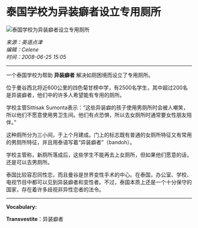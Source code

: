 # 泰国学校为异装癖者设立专用厕所

![泰国学校为异装癖者设立专用厕所](../../attachement/jpg/site1/20080625/0013729e41a909cc319809.jpg)

*来源：英语点津  
编辑：Celene  
时间：2008-06-25 15:05*

---

一个泰国学校为帮助 **异装癖者** 解决如厕困境而设立了专用厕所。

位于曼谷西北将近600公里的四色菊甘榜中学，有2500名学生，其中超过200名是异装癖者，他们中的许多人希望能有专用的厕所。

学校主管Sittisak Sumonta表示：“这些异装癖的孩子使用男厕所时会被人嘲笑，所以他们不愿意使用男卫生间。他们有点恐惧，所以去女厕所时通常要女性朋友陪伴。”

这种厕所分为三小间，于上个月建成。门上的标志既有普通的女厕所特征又有常用的男厕所特征，并且用泰语写着“异装癖者”（bandoh）。

学校主管称，新厕所落成后，这些学生不能再去上女厕所，但如果他们愿意的话，还是可以去男厕所。

泰国比较容忍同性恋，而且曼谷是世界变性手术的中心。在泰国，办公室、学校、电视节目中都可以见到异装癖者和变性者。不过，泰国本质上还是一个十分保守的国家，存在着许多歧视非异性恋者的法令。

---

**Vocabulary:**

**Transvestite**：异装癖者